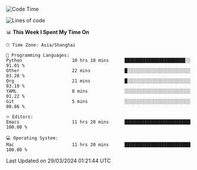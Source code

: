 <!--START_SECTION:waka-->
![Code Time](http://img.shields.io/badge/Code%20Time-1%2C882%20hrs%204%20mins-blue)

![Lines of code](https://img.shields.io/badge/From%20Hello%20World%20I%27ve%20Written-293.6%20thousand%20lines%20of%20code-blue)

📊 **This Week I Spent My Time On** 

```text
🕑︎ Time Zone: Asia/Shanghai

💬 Programming Languages: 
Python                   10 hrs 18 mins      ███████████████████████░░   91.01 % 
Other                    22 mins             █░░░░░░░░░░░░░░░░░░░░░░░░   03.28 % 
Org                      21 mins             █░░░░░░░░░░░░░░░░░░░░░░░░   03.19 % 
YAML                     8 mins              ░░░░░░░░░░░░░░░░░░░░░░░░░   01.22 % 
Git                      5 mins              ░░░░░░░░░░░░░░░░░░░░░░░░░   00.86 % 

🔥 Editors: 
Emacs                    11 hrs 20 mins      █████████████████████████   100.00 % 

💻 Operating System: 
Mac                      11 hrs 20 mins      █████████████████████████   100.00 % 
```


 Last Updated on 29/03/2024 01:21:44 UTC
<!--END_SECTION:waka-->
